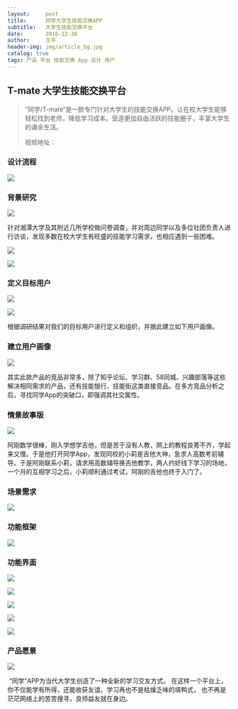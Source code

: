 ```yaml
---
layout:     post
title:      同学大学生技能交换APP
subtitle:   大学生技能交换平台
date:       2016-12-30
author:     王平
header-img: img/article_bg.jpg
catalog: true
tags: 产品 平台 技能交换 App 设计 用户
---
```



## T-mate 大学生技能交换平台

> ”同学/T-mate“是一款专门针对大学生的技能交换APP。让在校大学生能够轻松找到老师，降低学习成本。营造更加自由活跃的技能圈子，丰富大学生的课余生活。
>
> 视频地址：

### 设计流程

![](https://ws4.sinaimg.cn/large/006tNbRwgy1fwdycybdecj31kw0w0keb.jpg)

### 背景研究

![](https://ws4.sinaimg.cn/large/006tKfTcly1ftukf18qb3j31kw0hvwpu.jpg)

​        针对湘潭大学及其附近几所学校做问卷调查，并对周边同学以及多位社团负责人进行访谈，发现多数在校大学生有旺盛的技能学习需求，也相应遇到一些困难。

![](https://ws2.sinaimg.cn/large/006tNbRwgy1fwdyb0irgcj31kw0w0tru.jpg)

![](https://ws1.sinaimg.cn/large/006tNbRwgy1fwdyb00gh2j31kw0w0n9h.jpg)

### 定义目标用户

![](https://ws3.sinaimg.cn/large/006tNbRwgy1fwdyazi3iqj31kw0w0h1t.jpg)





![](https://ws1.sinaimg.cn/large/006tKfTcly1ftukf48tw8j31kw0hvjyo.jpg)

根据调研结果对我们的目标用户进行定义和组织，并据此建立如下用户画像。

### 建立用户画像

![](https://ws2.sinaimg.cn/large/006tKfTcgy1ftukfw3hhsj31kw0hvdtq.jpg)

​        其实此款产品的竞品非常多，除了知乎论坛、学习群、58同城、兴趣部落等这些解决相同需求的产品，还有技能银行、技能街这类直接竞品。在多方竞品分析之后，寻找同学App的突破口，即强调其社交属性。



### 情景故事版



![](https://ws3.sinaimg.cn/large/0069RVTdgy1ftvpnvkh3sj31kw0p210t.jpg)

​         阿刚数学很棒，刚入学想学吉他，但是苦于没有人教，网上的教程良莠不齐，学起来又慢。于是他打开同学App，发现同校的小莉是吉他大神，急求人高数考前辅导。于是阿刚联系小莉，请求用高数辅导换吉他教学，两人约好线下学习的场地，一个月的互相学习之后，小莉顺利通过考试，阿刚的吉他也终于入门了。

### 场景需求

![](https://ws1.sinaimg.cn/large/0069RVTdgy1ftvpv284czj31kw0ci7jv.jpg)

### 功能框架

![](https://ws1.sinaimg.cn/large/0069RVTdgy1ftvpv1v2kzj31kw0k4npd.jpg)


### 功能界面

![](https://ws3.sinaimg.cn/large/0069RVTdgy1ftvq28ftmkj31kw0vq7wi.jpg)

![](https://ws1.sinaimg.cn/large/0069RVTdgy1ftvq25y1t9j31kw0tn1ky.jpg)

![](https://ws4.sinaimg.cn/large/0069RVTdgy1ftvq23vo07j31kw0uchdu.jpg)

![](https://ws3.sinaimg.cn/large/0069RVTdgy1ftvq20vtrgj31kw0vqnpd.jpg)

![](https://ws4.sinaimg.cn/large/0069RVTdgy1ftvq1z315pj31kw0tn7wi.jpg)


### 产品愿景

![](https://ws1.sinaimg.cn/large/0069RVTdgy1ftvqhb52zqj31kw0f6n9d.jpg)

​        “同学”APP为当代大学生创造了一种全新的学习交友方式。 在这样一个平台上，你不仅能学有所得，还能收获友谊。学习再也不是枯燥乏味的填鸭式， 也不再是茫茫网络上的苦苦搜寻，良师益友就在身边。 